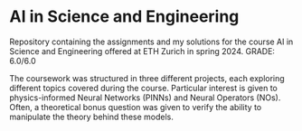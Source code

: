 # AI in Science and Engineering
Repository containing the assignments and my solutions for the course AI in Science and Engineering offered at ETH Zurich in spring 2024.
GRADE: 6.0/6.0

The coursework was structured in three different projects, each exploring different topics covered during the course. Particular interest is given to physics-informed Neural Networks (PINNs) and Neural Operators (NOs). Often, a theoretical bonus question was given to verify the ability to manipulate the theory behind these models.
